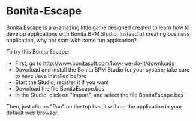 Bonita-Escape
=============

Bonita Escape is a a-amazing little game designed created to learn how to develop applications with Bonita BPM Studio. Instead of creating business application, why not start with some fun application?

To try this Bonita Escape:
 - First, go to http://www.bonitasoft.com/how-we-do-it/downloads
 - Download and install the Bonita BPM Studio for your system; take care to have Java installed before
 - Start the Studio, register it if you want
 - Download the file BonitaEscape.bos
 - In the Studio, click on "Import", and select the file BonitaEscape.bos

Then, just clic on "Run" on the top bar. It will run the application in your default web browser.
 
